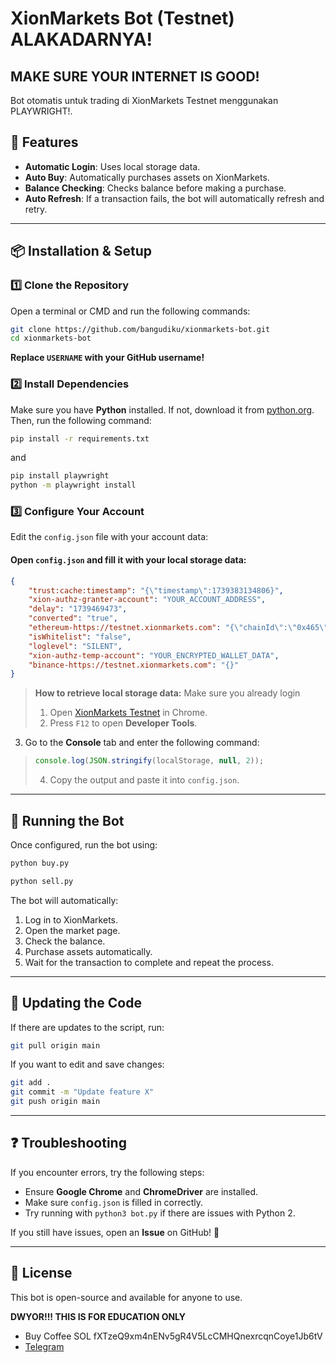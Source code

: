 # XionMarkets Bot (Testnet) ALAKADARNYA!

## MAKE SURE YOUR INTERNET IS GOOD!

Bot otomatis untuk trading di XionMarkets Testnet menggunakan PLAYWRIGHT!.

## 📌 Features
- **Automatic Login**: Uses local storage data.
- **Auto Buy**: Automatically purchases assets on XionMarkets.
- **Balance Checking**: Checks balance before making a purchase.
- **Auto Refresh**: If a transaction fails, the bot will automatically refresh and retry.

---

## 📦 Installation & Setup

### 1️⃣ **Clone the Repository**
Open a terminal or CMD and run the following commands:
```sh
git clone https://github.com/bangudiku/xionmarkets-bot.git
cd xionmarkets-bot
```
**Replace `USERNAME` with your GitHub username!**

### 2️⃣ **Install Dependencies**
Make sure you have **Python** installed. If not, download it from [python.org](https://www.python.org/downloads/). Then, run the following command:
```sh
pip install -r requirements.txt
```
and
```sh
pip install playwright
python -m playwright install
```

### 3️⃣ **Configure Your Account**
Edit the `config.json` file with your account data:

#### **Open `config.json` and fill it with your local storage data:**
```json
{
    "trust:cache:timestamp": "{\"timestamp\":1739383134806}",
    "xion-authz-granter-account": "YOUR_ACCOUNT_ADDRESS",
    "delay": "1739469473",
    "converted": "true",
    "ethereum-https://testnet.xionmarkets.com": "{\"chainId\":\"0x465\"}",
    "isWhitelist": "false",
    "loglevel": "SILENT",
    "xion-authz-temp-account": "YOUR_ENCRYPTED_WALLET_DATA",
    "binance-https://testnet.xionmarkets.com": "{}"
}
```

> **How to retrieve local storage data:**
> Make sure you already login
> 1. Open [XionMarkets Testnet](https://testnet.xionmarkets.com) in Chrome.
> 2. Press `F12` to open **Developer Tools**.
  3. Go to the **Console** tab and enter the following command:
>    ```js
>    console.log(JSON.stringify(localStorage, null, 2));
>    ```
> 4. Copy the output and paste it into `config.json`.
---

## 🚀 Running the Bot
Once configured, run the bot using:
```sh
python buy.py
```
```sh
python sell.py
```
The bot will automatically:
1. Log in to XionMarkets.
2. Open the market page.
3. Check the balance.
4. Purchase assets automatically.
5. Wait for the transaction to complete and repeat the process.

---

## 🔄 Updating the Code
If there are updates to the script, run:
```sh
git pull origin main
```
If you want to edit and save changes:
```sh
git add .
git commit -m "Update feature X"
git push origin main
```

---

## ❓ Troubleshooting
If you encounter errors, try the following steps:
- Ensure **Google Chrome** and **ChromeDriver** are installed.
- Make sure `config.json` is filled in correctly.
- Try running with `python3 bot.py` if there are issues with Python 2.

If you still have issues, open an **Issue** on GitHub! 🎯

---

## 📜 License
This bot is open-source and available for anyone to use.

**DWYOR!!! THIS IS FOR EDUCATION ONLY** 
- Buy Coffee SOL fXTzeQ9xm4nENv5gR4V5LcCMHQnexrcqnCoye1Jb6tV
- [Telegram](https://t.me/dwiputraofficial)


